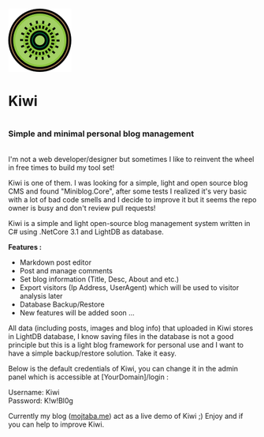![Kiwi Logo](/Images/Kiwi.png)
# **Kiwi**<h1>
### **Simple and minimal personal blog management** <h6>

I'm not a web developer/designer but sometimes I like to reinvent the wheel in free times to build my tool set!

Kiwi is one of them. I was looking for a simple, light and open source blog CMS and found "Miniblog.Core", after some tests I realized it's very basic with a lot of bad code smells and I decide to improve it but it seems the repo owner is busy and don't review pull requests!

Kiwi is a simple and light open-source blog management system written in C# using .NetCore 3.1 and LightDB as database.

**Features :**

* Markdown post editor
* Post and manage comments
* Set blog information (Title, Desc, About and etc.)
* Export visitors (Ip Address, UserAgent) which will be used to visitor analysis later
* Database Backup/Restore
* New features will be added soon ...

All data (including posts, images and blog info) that uploaded in Kiwi stores in LightDB database, I know saving files in the database is not a good principle but this is a light blog framework for personal use and I want to have a simple backup/restore solution. Take it easy.

Below is the default credentials of Kiwi, you can change it in the admin panel which is accessible at [YourDomain]/login :

Username: Kiwi  
Password: K!w!Bl0g

Currently my blog ([mojtaba.me](https://mojtaba.me)) act as a live demo of Kiwi ;)
Enjoy and if you can help to improve Kiwi.
